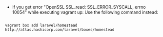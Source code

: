 - If you get error "OpenSSL SSL_read: SSL_ERROR_SYSCALL, errno 10054" while executing vagrant up:
Use the following command instead:
```

vagrant box add laravel/homestead http://atlas.hashicorp.com/laravel/boxes/homestead

```
